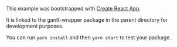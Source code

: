 This example was bootstrapped with [Create React App](https://github.com/facebook/create-react-app).

It is linked to the gantt-wrapper package in the parent directory for development purposes.

You can run `yarn install` and then `yarn start` to test your package.
